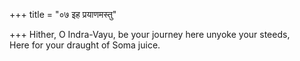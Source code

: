 +++
title = "०७ इह प्रयाणमस्तु"

+++
Hither, O Indra-Vayu, be your journey here unyoke your steeds,  
     Here for your draught of Soma juice.